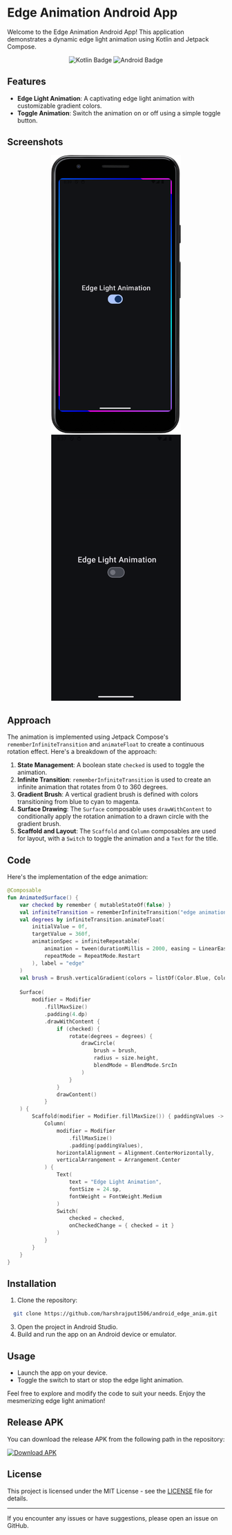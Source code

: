 # Edge Animation Android App

Welcome to the Edge Animation Android App! This application demonstrates a dynamic edge light animation using Kotlin and Jetpack Compose.

<p align="center">
    <img src="https://img.shields.io/badge/Kotlin-1DA1F2?style=for-the-badge&logo=kotlin&logoColor=white" alt="Kotlin Badge"/>
    <img src="https://img.shields.io/badge/Android-3DDC84?style=for-the-badge&logo=android&logoColor=white" alt="Android Badge"/>
</p>

## Features

- **Edge Light Animation**: A captivating edge light animation with customizable gradient colors.
- **Toggle Animation**: Switch the animation on or off using a simple toggle button.

## Screenshots

<p align="center">
    <img src="/Screenshots/Screenshot_1.png" alt="Edge Animation Screenshot" width="300" style="margin-right: 8;"/>
    <img src="/Screenshots/screen_recording.gif" alt="Edge Animation Screen Recording" width="300"/>
</p>

## Approach

The animation is implemented using Jetpack Compose's `rememberInfiniteTransition` and `animateFloat` to create a continuous rotation effect. Here's a breakdown of the approach:

1. **State Management**: A boolean state `checked` is used to toggle the animation.
2. **Infinite Transition**: `rememberInfiniteTransition` is used to create an infinite animation that rotates from 0 to 360 degrees.
3. **Gradient Brush**: A vertical gradient brush is defined with colors transitioning from blue to cyan to magenta.
4. **Surface Drawing**: The `Surface` composable uses `drawWithContent` to conditionally apply the rotation animation to a drawn circle with the gradient brush.
5. **Scaffold and Layout**: The `Scaffold` and `Column` composables are used for layout, with a `Switch` to toggle the animation and a `Text` for the title.

## Code

Here's the implementation of the edge animation:

```kotlin
@Composable
fun AnimatedSurface() {
    var checked by remember { mutableStateOf(false) }
    val infiniteTransition = rememberInfiniteTransition("edge animation")
    val degrees by infiniteTransition.animateFloat(
        initialValue = 0f,
        targetValue = 360f,
        animationSpec = infiniteRepeatable(
            animation = tween(durationMillis = 2000, easing = LinearEasing),
            repeatMode = RepeatMode.Restart
        ), label = "edge"
    )
    val brush = Brush.verticalGradient(colors = listOf(Color.Blue, Color.Cyan, Color.Magenta), tileMode = TileMode.Repeated)
    
    Surface(
        modifier = Modifier
            .fillMaxSize()
            .padding(4.dp)
            .drawWithContent {
                if (checked) {
                    rotate(degrees = degrees) {
                        drawCircle(
                            brush = brush,
                            radius = size.height,
                            blendMode = BlendMode.SrcIn
                        )
                    }
                }
                drawContent()
            }
    ) {
        Scaffold(modifier = Modifier.fillMaxSize()) { paddingValues ->
            Column(
                modifier = Modifier
                    .fillMaxSize()
                    .padding(paddingValues),
                horizontalAlignment = Alignment.CenterHorizontally,
                verticalArrangement = Arrangement.Center
            ) {
                Text(
                    text = "Edge Light Animation",
                    fontSize = 24.sp,
                    fontWeight = FontWeight.Medium
                )
                Switch(
                    checked = checked,
                    onCheckedChange = { checked = it }
                )
            }
        }
    }
}
```

## Installation

1. Clone the repository:
  ```sh
    git clone https://github.com/harshrajput1506/android_edge_anim.git
  ```
3. Open the project in Android Studio.
4. Build and run the app on an Android device or emulator.

## Usage

- Launch the app on your device.
- Toggle the switch to start or stop the edge light animation.

Feel free to explore and modify the code to suit your needs. Enjoy the mesmerizing edge light animation!

## Release APK

You can download the release APK from the following path in the repository:

[![Download APK](https://img.shields.io/badge/Download-APK-blue.svg?style=for-the-badge)](/app/release/app-release.apk)

## License

This project is licensed under the MIT License - see the [LICENSE](LICENSE) file for details.

---

If you encounter any issues or have suggestions, please open an issue on GitHub.

